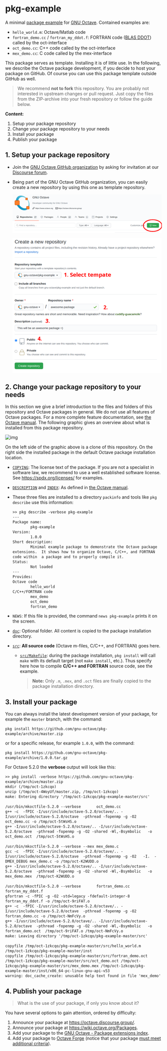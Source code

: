 # pkg-example

A minimal [package example](https://octave.org/doc/latest/Creating-Packages.html)
for [GNU Octave](https://www.octave.org).  Contained examples are:

- `hello_world.m`: Octave/Matlab code
- `fortran_demo.cc` / `fortran_my_ddot.f`: FORTRAN code
  ([BLAS DDOT](https://github.com/Reference-LAPACK/lapack/blob/master/BLAS/SRC/ddot.f))
  called by the oct-interface
- `oct_demo.cc`: C++ code called by the oct-interface
- `mex_demo.cc`: C code called by the mex-interface

This package serves as template.  Installing it is of little use.
In the following, we describe the Octave package development,
if you decide to host your package on GitHub.
Of course you can use this package template outside GitHub as well.

> We recommend **not to fork** this repository.
> You are probably not interested in upstream changes or pull request.
> Just copy the files from the ZIP-archive into your fresh repository
> or follow the guide below.

**Content:**

1. Setup your package repository
2. Change your package repository to your needs
3. Install your package
4. Publish your package


## 1. Setup your package repository

- Join the [GNU Octave GitHub organization](https://github.com/gnu-octave)
  by asking for invitation at our
  [Discourse forum](https://octave.discourse.group/t/github-gitlab-organization-for-gnu-octave/178).

- Being part of the GNU Octave GitHub organization, you can easily create
  a new repository by using this one as template repository.

  ![img](doc/create_repo_1.png)

  ![img](doc/create_repo_2.png)


## 2. Change your package repository to your needs

In this section we give a brief introduction to the files and folders of this
repository and Octave packages in general.  We do not use all features of
Octave packages.  For a more complete feature documentation, see
[the Octave manual](https://octave.org/doc/latest/Creating-Packages.html).
The following graphic gives an overview about what is installed
from this package repository.

![img](doc/directories.png)

On the left side of the graphic above is a clone of this repository.
On the right side the installed package in the default Octave package
installation location.

- [`COPYING`](COPYING): The license text of the package.  If you are not a
  specialist in software law, we recommend to use a well established software
  license.  See <https://spdx.org/licenses/> for examples.

- [`DESCRIPTION`](DESCRIPTION) and [`INDEX`](INDEX): As defined in
  [the Octave manual](https://octave.org/doc/latest/Creating-Packages.html).

- These three files are installed to a directory `packinfo` and tools like
  `pkg describe` use this information:

  ```
  >> pkg describe -verbose pkg-example
  ---
  Package name:
          pkg-example
  Version:
          1.0.0
  Short description:
          Minimal example package to demonstrate the Octave package  extensions.  It shows how to organize Octave, C/C++, and FORTRAN code within  a package and to properly compile it.
  Status:
          Not loaded
  ---
  Provides:
  Octave code
          hello_world
  C/C++/FORTRAN code
          mex_demo
          oct_demo
          fortran_demo
  ```

- `NEWS`: If this file is provided, the command `news pkg-example` prints it
  on the screen.

- [`doc`](doc): Optional folder.  All content is copied to the package
  installation directory.

- [`src`](src): **All source code** (Octave m-files, C/C++, and FORTRAN) goes
  here.

  - [`src/Makefile`](src/Makefile): during the package installation,
    `pkg install` will call `make` with its default target (not
    `make install`, etc.).  Thus specify here how to compile
    **C/C++ and FORTRAN** source code, see the example.

    > **Note:** Only `.m`, `.mex`, and `.oct` files are finally copied to the
    > package installation directory.


## 3. Install your package

You can always install the latest development version of your package,
for example the `master` branch, with the command:

    pkg install https://github.com/gnu-octave/pkg-example/archive/master.zip

or for a specific release, for example `1.0.0`, with the command:

    pkg install https://github.com/gnu-octave/pkg-example/archive/1.0.0.tar.gz

For Octave 5.2.0 the **verbose** output will look like this:

```
>> pkg install -verbose https://github.com/gnu-octave/pkg-example/archive/master.zip
mkdir (/tmp/oct-1zkcqo)
unzip (/tmp/oct-4WoyUf/master.zip, /tmp/oct-1zkcqo)
make: Entering directory '/tmp/oct-1zkcqo/pkg-example-master/src'

/usr/bin/mkoctfile-5.2.0 --verbose       oct_demo.cc
g++ -c  -fPIC -I/usr/include/octave-5.2.0/octave/.. -I/usr/include/octave-5.2.0/octave  -pthread -fopenmp -g -O2    oct_demo.cc -o /tmp/oct-5tWsHS.o
g++ -I/usr/include/octave-5.2.0/octave/.. -I/usr/include/octave-5.2.0/octave  -pthread -fopenmp -g -O2 -shared -Wl,-Bsymbolic   -o oct_demo.oct  /tmp/oct-5tWsHS.o

/usr/bin/mkoctfile-5.2.0 --verbose --mex mex_demo.c
gcc -c  -fPIC -I/usr/include/octave-5.2.0/octave/.. -I/usr/include/octave-5.2.0/octave  -pthread -fopenmp -g -O2   -I.  -DMEX_DEBUG mex_demo.c -o /tmp/oct-K2WUDD.o
g++ -I/usr/include/octave-5.2.0/octave/.. -I/usr/include/octave-5.2.0/octave  -pthread -fopenmp -g -O2 -shared -Wl,-Bsymbolic   -o mex_demo.mex  /tmp/oct-K2WUDD.o

/usr/bin/mkoctfile-5.2.0 --verbose       fortran_demo.cc fortran_my_ddot.f
gfortran -c -fPIC -g -O2 -std=legacy -fdefault-integer-8    fortran_my_ddot.f -o /tmp/oct-9riFAT.o
g++ -c  -fPIC -I/usr/include/octave-5.2.0/octave/.. -I/usr/include/octave-5.2.0/octave  -pthread -fopenmp -g -O2    fortran_demo.cc -o /tmp/oct-NmFcVy.o
g++ -I/usr/include/octave-5.2.0/octave/.. -I/usr/include/octave-5.2.0/octave  -pthread -fopenmp -g -O2 -shared -Wl,-Bsymbolic   -o fortran_demo.oct  /tmp/oct-9riFAT.o /tmp/oct-NmFcVy.o
make: Leaving directory '/tmp/oct-1zkcqo/pkg-example-master/src'

copyfile /tmp/oct-1zkcqo/pkg-example-master/src/hello_world.m /tmp/oct-1zkcqo/pkg-example-master/inst
copyfile /tmp/oct-1zkcqo/pkg-example-master/src/fortran_demo.oct /tmp/oct-1zkcqo/pkg-example-master/src/oct_demo.oct /tmp/oct-1zkcqo/pkg-example-master/src/mex_demo.mex /tmp/oct-1zkcqo/pkg-example-master/inst/x86_64-pc-linux-gnu-api-v53
warning: doc_cache_create: unusable help text found in file 'mex_demo'
```


## 4. Publish your package

> What is the use of your package, if only you know about it?

You have several options to gain attention, ordered by difficulty:

1. Announce your package at <https://octave.discourse.group/>.
2. Announce your package at <https://wiki.octave.org/Packages>.
3. Add your package to the
   [GNU Octave - Package extensions index](https://gnu-octave.github.io/pkg-index/).
4. Add your package to [Octave Forge](https://octave.sourceforge.io/packages.php)
   (notice that your package
   [must meet additional criteria](https://octave.sourceforge.io/developers.php)).
